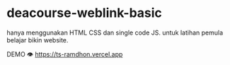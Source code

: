 # deacourse-weblink-basic

hanya menggunakan HTML CSS dan single code JS.
untuk latihan pemula belajar bikin website.

DEMO 👁️ https://ts-ramdhon.vercel.app
